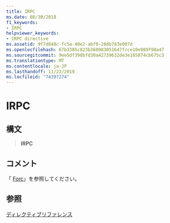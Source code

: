 ```yaml
---
title: IRPC
ms.date: 08/30/2018
f1_keywords:
- IRPC
helpviewer_keywords:
- IRPC directive
ms.assetid: 9f7d848c-fc5a-40e2-abf0-28db783e007d
ms.openlocfilehash: 67b3385c823b360983051647fcce10e989f98a47
ms.sourcegitcommit: 9ee5df398bfd30a42739632de3e165874cb675c3
ms.translationtype: MT
ms.contentlocale: ja-JP
ms.lasthandoff: 11/22/2019
ms.locfileid: "74397274"
---
```

# <a name="irpc"></a>IRPC

## <a name="syntax"></a>構文

> **IRPC**

## <a name="remarks"></a>コメント

「 [Forc](../../assembler/masm/forc.md)」を参照してください。

## <a name="see-also"></a>参照

[ディレクティブリファレンス](directives-reference.md)
